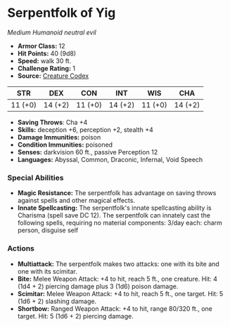 # Serpentfolk of Yig

*Medium* *Humanoid* *neutral evil*

- **Armor Class:** 12
- **Hit Points:** 40 (9d8)
- **Speed:** walk 30 ft.
- **Challenge Rating:** 1
- **Source:** [Creature Codex](https://koboldpress.com/kpstore/product/creature-codex-for-5th-edition-dnd/)

| STR | DEX | CON | INT | WIS | CHA |
| --- | --- | --- | --- | --- | --- |
| 11 (+0) | 14 (+2) | 11 (+0) | 14 (+2) | 11 (+0) | 14 (+2) |

- **Saving Throws**: Cha +4
- **Skills:** deception +6, perception +2, stealth +4
- **Damage Immunities:** poison
- **Condition Immunities:** poisoned
- **Senses:** darkvision 60 ft., passive Perception 12
- **Languages:** Abyssal, Common, Draconic, Infernal, Void Speech
### Special Abilities
- **Magic Resistance:** The serpentfolk has advantage on saving throws against spells and other magical effects.
- **Innate Spellcasting:** The serpentfolk's innate spellcasting ability is Charisma (spell save DC 12). The serpentfolk can innately cast the following spells, requiring no material components: 3/day each: charm person, disguise self
### Actions
- **Multiattack:** The serpentfolk makes two attacks: one with its bite and one with its scimitar.
- **Bite:** Melee Weapon Attack: +4 to hit, reach 5 ft., one creature. Hit: 4 (1d4 + 2) piercing damage plus 3 (1d6) poison damage.
- **Scimitar:** Melee Weapon Attack: +4 to hit, reach 5 ft., one target. Hit: 5 (1d6 + 2) slashing damage.
- **Shortbow:** Ranged Weapon Attack: +4 to hit, range 80/320 ft., one target. Hit: 5 (1d6 + 2) piercing damage.
